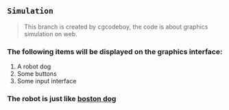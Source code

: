 ## `Simulation`
> This branch is created by cgcodeboy, the code is about graphics simulation on web.

### The following items will be displayed on the graphics interface:
1. A robot dog
2. Some buttons
3. Some input interface

### The robot is just like [boston dog](https://github.com/NewSkellige/Atlas/tree/sim/sim/resource/bostondog.mp4)
